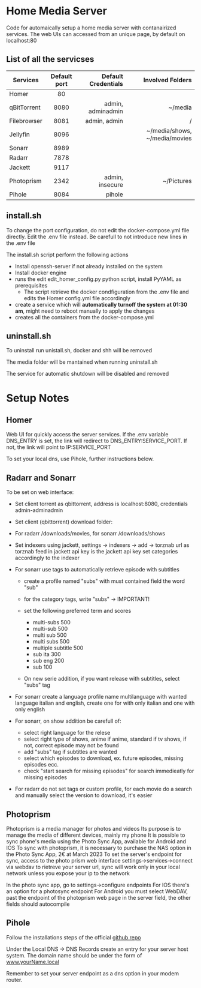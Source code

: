 # Home Media Server

Code for automaically setup a home media server with contanairized services. The web UIs can accessed from an unique page, by default on localhost:80

## List of all the servicses

| Services    | Default port | Default Credentials  | Involved Folders                |
|-------------|:------------:|---------------------:|--------------------------------:|
| Homer       | 80           |                      |                                 |
| qBitTorrent | 8080         | admin, adminadmin    | ~/media                         |
| Filebrowser | 8081         | admin, admin         | /                               |
| Jellyfin    | 8096         |                      | ~/media/shows, ~/media/movies   |
| Sonarr      | 8989         |                      |                                 |
| Radarr      | 7878         |                      |                                 |
| Jackett     | 9117         |                      |                                 |
| Photoprism  | 2342         | admin, insecure      | ~/Pictures                      |
| Pihole      | 8084         | pihole               |                                 |

## install.sh

To change the port configuration, do not edit the docker-compose.yml file directly. Edit the .env file instead. Be carefull to not introduce new lines in the .env file

The install.sh script perform the following actions

- Install openssh-server if not already installed on the system
- Install docker engine
- runs the edit edit_homer_config.py python script, install PyYAML as prerequisites
  - The script retrieve the docker condfiguration from the .env file and edits the Homer config.yml file accordingly
- create a service which will **automatically turnoff the system at 01:30 am**, might need to reboot manually to apply the changes
- creates all the containers from the docker-compose.yml

## uninstall.sh

To uninstall run unistall.sh, docker and shh will be removed

The media folder will be mantained when running uninstall.sh

The service for automatic shutdown will be disabled and removed

# Setup Notes

## Homer

Web UI for quickly access the server services. If the .env variable DNS_ENTRY is set, the link will redirect to DNS_ENTRY:SERVICE_PORT. If not, the link will point to IP:SERVICE_PORT

To set your local dns, use Pihole, further instructions below.

## Radarr and Sonarr

To be set on web interface:
- Set client torrent as qbittorrent, address is localhost:8080, credentials admin-adminadmin
- Set client (qbittorrent) download folder:
- For radarr /downloads/movies, for sonarr /downloads/shows
- Set indexers using jackett, settings -> indexers -> add -> torznab
  url as torznab feed in jackett
  api key is the jackett api key
  set categories accordingly to the indexer
- For sonarr use tags to automatically retrieve episode with subtitles
  - create a profile named "subs" with must contained field the word "sub"
  - for the category tags, write "subs" -> IMPORTANT!
  - set the following preferred term and scores
  
    - multi-subs          500
    - multi-sub           500
    - multi sub           500
    - multi subs          500
    - multiple subtitle   500
    - sub ita             300
    - sub eng             200
    - sub                 100
  
  - On new serie addition, if you want release with subtitles, select "subs" tag
  
- For sonarr create a language profile name multilanguage with wanted language italian and english, create one for with only italian and one with only english
- For sonarr, on show addition be carefull of:
  - select right language for the relese
  - select right type of shows, anime if anime, standard if tv shows, if not, correct episode may not be found
  - add "subs" tag if subtitles are wanted
  - select which episodes to download, ex. future episodes, missing episodes ecc.
  - check "start search for missing episodes" for search immedieatly for missing episodes
  
- For radarr do not set tags or custom profile, for each movie do a search and manually select the version to download, it's easier

## Photoprism
Photoprism is a media manager for photos and videos
Its purpose is to manage the media of different devices, mainly my phone
It is possible to sync phone's media using the Photo Sync App, available for Android and IOS
To sync with photoprism, it is necessary to purchase the NAS option in the Photo Sync App, 2€ at March 2023
To set the server's endpoint for sync, access to the photo prism web interface settings->services->connect via webdav to rietreve 
your server url, sync will work only in your local network unless you expose your ip to the network

In the photo sync app, go to settings->configure endpoints
For IOS there's an option for a photosync endpoint
For Android you must select WebDAV, past the endpoint of the photoprism web page in the server field, the other fields should autocompile

## Pihole

Follow the installations steps of the official [github repo](https://github.com/pi-hole/docker-pi-hole/?tab=readme-ov-file#installing-on-ubuntu-or-fedora)

Under the Local DNS -> DNS Records create an entry for your server host system. The domain name should be under the form of www.yourName.local

Remember to set your server endpoint as a dns option in your modem router.
